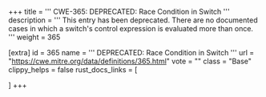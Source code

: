 +++
title = '''
CWE-365: DEPRECATED: Race Condition in Switch
'''
description	= '''
This entry has been deprecated. There are no documented cases in which a switch's control expression is evaluated more than once.
'''
weight = 365

[extra]
id = 365
name = '''
DEPRECATED: Race Condition in Switch
'''
url = "https://cwe.mitre.org/data/definitions/365.html"
vote = ""
class = "Base"
clippy_helps = false
rust_docs_links = [
	
]
+++
